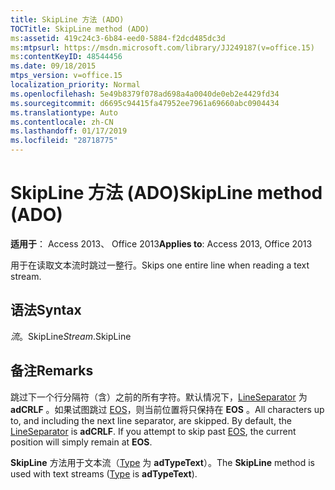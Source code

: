 ```yaml
---
title: SkipLine 方法 (ADO)
TOCTitle: SkipLine method (ADO)
ms:assetid: 419c24c3-6b84-eed0-5884-f2dcd485dc3d
ms:mtpsurl: https://msdn.microsoft.com/library/JJ249187(v=office.15)
ms:contentKeyID: 48544456
ms.date: 09/18/2015
mtps_version: v=office.15
localization_priority: Normal
ms.openlocfilehash: 5e49b8379f078ad698a4a0040de0eb2e4429fd34
ms.sourcegitcommit: d6695c94415fa47952ee7961a69660abc0904434
ms.translationtype: Auto
ms.contentlocale: zh-CN
ms.lasthandoff: 01/17/2019
ms.locfileid: "28718775"
---
```

# <a name="skipline-method-ado"></a><span data-ttu-id="4155e-102">SkipLine 方法 (ADO)</span><span class="sxs-lookup"><span data-stu-id="4155e-102">SkipLine method (ADO)</span></span>


<span data-ttu-id="4155e-103">**适用于**： Access 2013、 Office 2013</span><span class="sxs-lookup"><span data-stu-id="4155e-103">**Applies to**: Access 2013, Office 2013</span></span>

<span data-ttu-id="4155e-104">用于在读取文本流时跳过一整行。</span><span class="sxs-lookup"><span data-stu-id="4155e-104">Skips one entire line when reading a text stream.</span></span>

## <a name="syntax"></a><span data-ttu-id="4155e-105">语法</span><span class="sxs-lookup"><span data-stu-id="4155e-105">Syntax</span></span>

<span data-ttu-id="4155e-106">*流*。SkipLine</span><span class="sxs-lookup"><span data-stu-id="4155e-106">*Stream*.SkipLine</span></span>

## <a name="remarks"></a><span data-ttu-id="4155e-107">备注</span><span class="sxs-lookup"><span data-stu-id="4155e-107">Remarks</span></span>

<span data-ttu-id="4155e-p101">跳过下一个行分隔符（含）之前的所有字符。默认情况下，[LineSeparator](lineseparator-property-ado.md) 为 **adCRLF** 。如果试图跳过 [EOS](eos-property-ado.md)，则当前位置将只保持在 **EOS** 。</span><span class="sxs-lookup"><span data-stu-id="4155e-p101">All characters up to, and including the next line separator, are skipped. By default, the [LineSeparator](lineseparator-property-ado.md) is **adCRLF**. If you attempt to skip past [EOS](eos-property-ado.md), the current position will simply remain at **EOS**.</span></span>

<span data-ttu-id="4155e-111">**SkipLine** 方法用于文本流（[Type](type-property-ado-stream.md) 为 **adTypeText**）。</span><span class="sxs-lookup"><span data-stu-id="4155e-111">The **SkipLine** method is used with text streams ([Type](type-property-ado-stream.md) is **adTypeText**).</span></span>


